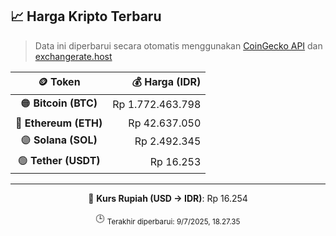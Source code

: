 

<!-- HARGA_KRIPTO -->
## 📈 Harga Kripto Terbaru

> Data ini diperbarui secara otomatis menggunakan [CoinGecko API](https://www.coingecko.com/) dan [exchangerate.host](https://exchangerate.host/)

<div align="center">

| 🪙 Token | 💰 Harga (IDR) |
|:------:|---------------:|
| 🟠 **Bitcoin (BTC)**   | Rp 1.772.463.798 |
| 🔵 **Ethereum (ETH)**  | Rp 42.637.050 |
| 🟣 **Solana (SOL)**    | Rp 2.492.345 |
| 🟢 **Tether (USDT)**   | Rp 16.253 |

---

💱 **Kurs Rupiah (USD → IDR)**: Rp 16.254

🕒 <sub>Terakhir diperbarui: 9/7/2025, 18.27.35</sub>

</div>
<!-- /HARGA_KRIPTO -->